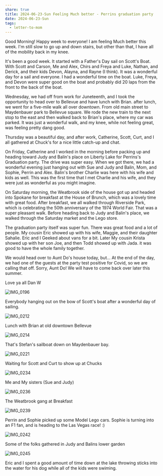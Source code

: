 ```yaml
---
share: true
title: 2024-06-23-Sun Feeling Much better - Perrins graduation party
date: 2024-06-23-Sun
tags:
  - letter-to-mom
---
```

Good Morning! Happy week to everyone!   I am feeling Much better this week.  I'm still slow to go up and down stairs, but other than that, I have all of the mobility back in my knee.

It's been a good week.  It started with a Father's Day sail on Scott's Boat.   With Scott and Carson, Me and Alex, Chirs and Freya and Luke, Nathan, and Derick, and their kids Devon, Alayna, and Rayne (I think). It was a wonderful day for a sail and everyone. I had a wonderful time on the boat.  Luke, Freya, and Devon were super good on the boat and probably did 20 laps from the front to the back of the boat. 

Wednesday, we had off from work for Juneteenth, and I took the opportunity to head over to Bellevue and have lunch with Brian.  after lunch, we went for a five-mile walk all over downtown.  From old main street to Maydenbauer park to Bellevue square.  We rode the new train to the next stop to the east and then walked back to Brian's place, where my car was parked.  It was just a wonderful walk, and my knee, while not feeling great, was feeling pretty dang good.

Thursday was a beautiful day, and after work, Catherine, Scott, Curt, and I all gathered at Chuck's for a nice little catch-up and chat.   

On Friday, Catherine and I worked in the morning before packing up and heading toward Judy and Balin's place on Liberty Lake for Perrins's Graduation party.  The drive was super easy.  When we got there, we had a wonderful evening just hanging out with Sue and Judy and Balin, Mom, and Sophie, Perrin and Alex.   Balin's brother Charlie was here with his wife and kids as well.  This was the first time that I met Charlie and his wife, and they were just as wonderful as you might imagine.  

On Saturday morning, the Weatbrook side of the house got up and headed into Spokane for breakfast at the House of Brunch, which was a lovely time with great food.   After breakfast, we all walked through Riverside Park, which is celebrating the 50th anniversary of the 1974 World Fair.    That was a super pleasant walk.    Before heading back to Judy and Balin's place, we walked through the Saturday market and the Lego store.   

The graduation party itself was super fun.  There was great food and a lot of people.  My cousin Eric showed up with his wife, Maggie, and their daughter Sahalie.   Eric and I Geeked about vans for a bit.  Later My cousin Krista showed up with her son Joe, and then Todd showed up with Jada.    it was good to have the whole family together.

We would head over to Aunt Do's house today, but...   At the end of the day, we had one of the guests at the party test positive for Covid, so we are calling that off.  Sorry, Aunt Do! We will have to come back over later this summer.

Love ya all
Dan W




![IMG_0196](../attachments/IMG_0196.jpeg)

Everybody hanging out on the bow of Scott's boat after a wonderful day of sailing.

![IMG_0212](../attachments/IMG_0212.jpeg)

Lunch with Brian at old downtown Bellevue

![IMG_0214](../attachments/IMG_0214.jpeg)

That's Stefan's sailboat down on Maydenbauer bay.


![IMG_0221](../attachments/IMG_0221.jpeg)

Waiting for Scott and Curt to show up at Chucks


![IMG_0234](../attachments/IMG_0234.jpeg)

Me and My sisters (Sue and Judy)


![IMG_0236](../attachments/IMG_0236.jpeg)

The Weatbrook gang at Breakfast

![IMG_0239](../attachments/IMG_0239.jpeg)

Perrin and Sophie picked up some Model Lego cars.   Sophie is turning into an F1 fan, and is heading to the Las Vegas race!  :) 

![IMG_0242](../attachments/IMG_0242.jpeg)

Some of the folks gathered in Judy and Balins lower garden

![IMG_0245](../attachments/IMG_0245.jpeg)

Eric and I spent a good amount of time down at the lake throwing sticks into the water for his dog while all of the kids were swiming.